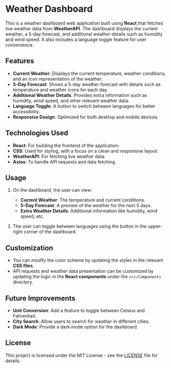 # Weather Dashboard

This is a weather dashboard web application built using **React** that fetches live weather data from **WeatherAPI**. The dashboard displays the current weather, a 5-day forecast, and additional weather details such as humidity and wind speed. It also includes a language toggle feature for user convenience.

## Features

- **Current Weather**: Displays the current temperature, weather conditions, and an icon representation of the weather.
- **5-Day Forecast**: Shows a 5-day weather forecast with details such as temperature and weather icons for each day.
- **Additional Weather Details**: Provides extra information such as humidity, wind speed, and other relevant weather data.
- **Language Toggle**: A button to switch between languages for better accessibility.
- **Responsive Design**: Optimized for both desktop and mobile devices.

## Technologies Used

- **React**: For building the frontend of the application.
- **CSS**: Used for styling, with a focus on a clean and responsive layout.
- **WeatherAPI**: For fetching live weather data.
- **Axios**: To handle API requests and data fetching.


## Usage

1. On the dashboard, the user can view:
    - **Current Weather**: The temperature and current conditions.
    - **5-Day Forecast**: A preview of the weather for the next 5 days.
    - **Extra Weather Details**: Additional information like humidity, wind speed, etc.
   
2. The user can toggle between languages using the button in the upper-right corner of the dashboard.

## Customization

- You can modify the color scheme by updating the styles in the relevant **CSS files**.
- API requests and weather data presentation can be customized by updating the logic in the **React components** under the `src/Components` directory.

## Future Improvements

- **Unit Conversion**: Add a feature to toggle between Celsius and Fahrenheit.
- **City Search**: Allow users to search for weather in different cities.
- **Dark Mode**: Provide a dark mode option for the dashboard.

## License

This project is licensed under the MIT License - see the [LICENSE](LICENSE) file for details.




